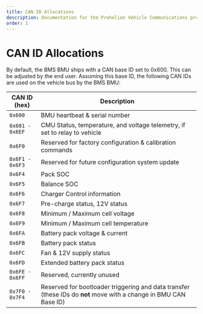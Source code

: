 ```yaml
---
title: CAN ID Allocations
description: Documentation for the Prohelion Vehicle Communications protocol
order: 1
---
```


# CAN ID Allocations


By default, the BMS BMU ships with a CAN base ID set to 0x600.  This can be adjusted by the end user.  Assuming this base ID, the following CAN IDs are used on the vehicle bus by the BMS BMU:

| CAN ID (hex)    | Description                                                                |           
| --------------- | -------------------------------------------------------------------------- |
| `0x600`         | BMU heartbeat & serial number                                              | 
| `0x601 - 0x6EF` | CMU Status, temperature, and voltage telemetry, if set to relay to vehicle |
| `0x6F0`         | Reserved for factory configuration & calibration commands                  |            
| `0x6F1 - 0x6F3` | Reserved for future configuration system update                            |       
| `0x6F4`         | Pack SOC                                                                   |
| `0x6F5`         | Balance SOC                                                                |
| `0x6F6`         | Charger Control information                                                |
| `0x6F7`         | Pre-charge status, 12V status                                              |           
| `0x6F8`         | Minimum / Maximum cell voltage                                             |       
| `0x6F9`         | Minimum / Maximum cell temperature                                         |   
| `0x6FA`         | Battery pack voltage & current                                             |
| `0x6FB`         | Battery pack status                                                        |
| `0x6FC`         | Fan & 12V supply status                                                    |       
| `0x6FD`         | Extended battery pack status                                               |       
| `0x6FE - 0x6FF` | Reserved, currently unused                                                 |
| `0x7F0 - 0x7F4` | Reserved for bootloader triggering and data transfer (these IDs do __not__ move with a change in BMU CAN Base ID) | 